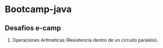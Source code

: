 # Bootcamp-java
## Desafios e-camp
1. Operaciones Aritméticas (Resistencia dentro de un circuito paralelo).
